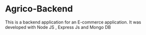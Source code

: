 # Agrico-Backend

This is a backend application for an E-commerce application. It was developed with Node JS , Express Js and Mongo DB
